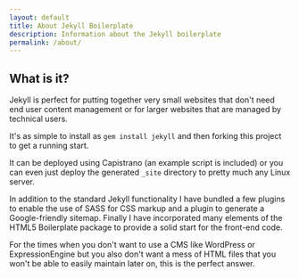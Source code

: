 ```yaml
---
layout: default
title: About Jekyll Boilerplate
description: Information about the Jekyll boilerplate
permalink: /about/
---
```


## What is it? ##

Jekyll is perfect for putting together very small websites that don't need end user content management or for larger websites that are managed by technical users.

It's as simple to install as <code>gem install jekyll</code> and then forking this project to get a running start.

It can be deployed using Capistrano (an example script is included) or you can even just deploy the generated <code>_site</code> directory to pretty much any Linux server.

In addition to the standard Jekyll functionality I have bundled a few plugins to enable the use of SASS for CSS markup and a plugin to generate a Google-friendly sitemap. Finally I have incorporated many elements of the HTML5 Boilerplate package to provide a solid start for the front-end code.

For the times when you don't want to use a CMS like WordPress or ExpressionEngine but you also don't want a mess of HTML files that you won't be able to easily maintain later on, this is the perfect answer.